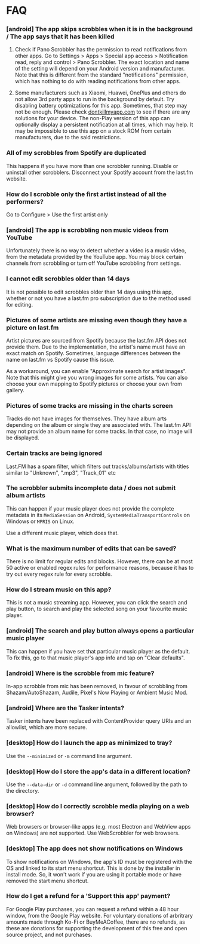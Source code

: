# FAQ

### [android] The app skips scrobbles when it is in the background / The app says that it has been killed

1. Check if Pano Scrobbler has the permission to read notifications from other apps.
   Go to Settings > Apps > Special app access > Notification read, reply and control > Pano
   Scrobbler. The exact location and name of the setting will depend on your Android version and
   manufacturer. Note that this is different from the standard "notifications" permission, which has
   nothing to do with reading notifications from other apps.

2. Some manufacturers such as Xiaomi, Huawei, OnePlus and others do not allow 3rd party apps to run
   in the background by default. Try disabling battery optimizations for this app. Sometimes, that
   step may not be enough. Please check [dontkillmyapp.com](https://dontkillmyapp.com) to see if
   there are any solutions for your device. The non-Play version of this app can optionally display
   a persistent notification at all times, which may help. It may be impossible to use this app on a
   stock ROM from certain manufacturers, due to the said restrictions.

### All of my scrobbles from Spotify are duplicated

This happens if you have more than one scrobbler running. Disable or uninstall other scrobblers.
Disconnect your Spotify account from the last.fm website.

### How do I scrobble only the first artist instead of all the performers?

Go to Configure > Use the first artist only

### [android] The app is scrobbling non music videos from YouTube

Unfortunately there is no way to detect whether a video is a music video, from the metadata provided
by the YouTube app. You may block certain channels from scrobbling or turn off YouTube scrobbling
from settings.

### I cannot edit scrobbles older than 14 days

It is not possible to edit scrobbles older than 14 days using this app, whether or not you have a
last.fm pro subscription due to the method used for editing.

### Pictures of some artists are missing even though they have a picture on last.fm

Artist pictures are sourced from Spotify because the last.fm API does not provide them. Due to the
implementation, the artist's name must have an exact match on Spotify. Sometimes, language
differences between the name on last.fm vs Spotify cause this issue.

As a workaround, you can enable "Approximate search for artist images". Note that this might give
you wrong images for some artists. You can also choose your own mapping to Spotify pictures or
choose your own from gallery.

### Pictures of some tracks are missing in the charts screen

Tracks do not have images for themselves. They have album arts depending on the album or single they
are associated with. The last.fm API may not provide an album name for some tracks. In that case, no
image will be displayed.

### Certain tracks are being ignored

Last.FM has a spam filter, which filters out tracks/albums/artists with titles similar to
"Unknown", ".mp3", "Track_01" etc

### The scrobbler submits incomplete data / does not submit album artists

This can happen if your music player does not provide the complete metadata in its
`MediaSession` on Android, `SystemMediaTransportControls` on Windows or `MPRIS` on Linux.

Use a different music player, which does that.

### What is the maximum number of edits that can be saved?

There is no limit for regular edits and blocks. However, there can be at most 50 active or enabled
regex rules for performance reasons, because it has to try out every regex rule for every scrobble.

### How do I stream music on this app?

This is not a music streaming app. However, you can click the search and play button, to search and
play the selected song on your favourite music player.

### [android] The search and play button always opens a particular music player

This can happen if you have set that particular music player as the default. To fix this, go to that
music player's app info and tap on "Clear defaults".

### [android] Where is the scrobble from mic feature?

In-app scrobble from mic has been removed, in favour of scrobbling from Shazam/AutoShazam, Audile,
Pixel's Now Playing or Ambient Music Mod.

### [android] Where are the Tasker intents?

Tasker intents have been replaced with ContentProvider query URIs and an allowlist, which are more
secure.

### [desktop] How do I launch the app as minimized to tray?

Use the `--minimized` or `-m` command line argument.

### [desktop] How do I store the app's data in a different location?

Use the `--data-dir` or `-d` command line argument, followed by the path to the directory.

### [desktop] How do I correctly scrobble media playing on a web browser?

Web browsers or browser-like apps (e.g. most Electron and WebView apps on Windows) are not
supported. Use WebScrobbler for web browsers.

### [desktop] The app does not show notifications on Windows

To show notifications on Windows, the app's ID must be registered with the OS and linked to its
start menu shortcut. This is done by the installer in install mode. So, it won't work if you
are using it portable mode or have removed the start menu shortcut.

### How do I get a refund for a 'Support this app' payment?

For Google Play purchases, you can request a refund within a 48 hour window, from the Google Play
website. For voluntary donations of arbritrary amounts made through Ko-Fi or BuyMeACoffee, there are
no refunds, as these are donations for supporting the development of this free and open source
project, and not purchases.